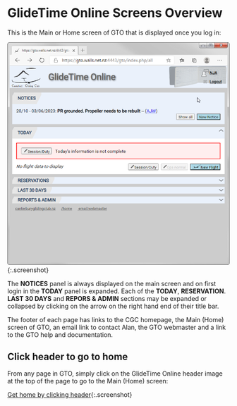 # GlideTime Online Screens Overview

This is the Main or Home screen of GTO that is displayed once you log in:

![GTO Member is Logged in](./assets/images/GTO_Member_LoggedIn.png){:.screenshot}

The **NOTICES** panel is always displayed on the main screen and on first login in the **TODAY** panel is expanded.  Each of the **TODAY**, **RESERVATION**. **LAST 30 DAYS** and **REPORS & ADMIN** sections may be expanded or collapsed by clicking on the arrow on the right hand end of their title bar.

The footer of each page has links to the CGC homepage, the Main (Home) screen of GTO, an email link to contact Alan, the GTO webmaster and a link to the GTO help and documentation.

## Click header to go to home

From any page in GTO, simply click on the GlideTime Online header image at the top of the page to go to the Main (Home) screen:

[Get home by clicking header](./assets/images/GTO_Click_Header_Snippet.png){:.screenshot}
